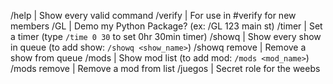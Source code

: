 /help          | Show every valid command
/verify        | For use in #verify for new members
/GL            | Demo my Python Package? (ex: /GL 123 main st)
/timer         | Set a timer (type `/time 0 30` to set 0hr 30min timer)
/showq         | Show every show in queue (to add show: `/showq <show_name>`)
/showq remove  | Remove a show from queue
/mods          | Show mod list (to add mod: `/mods <mod_name>`)
/mods remove   | Remove a mod from list
/juegos        | Secret role for the weebs